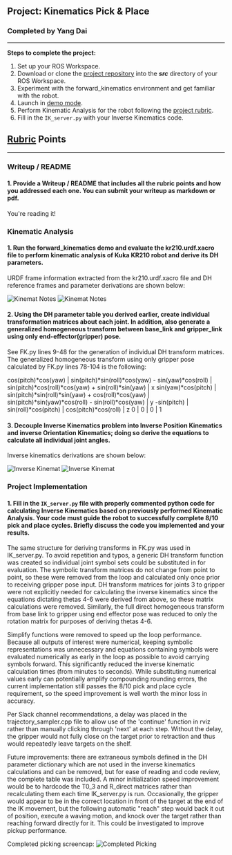## Project: Kinematics Pick & Place
### Completed by Yang Dai

---


**Steps to complete the project:**  


1. Set up your ROS Workspace.
2. Download or clone the [project repository](https://github.com/udacity/RoboND-Kinematics-Project) into the ***src*** directory of your ROS Workspace.  
3. Experiment with the forward_kinematics environment and get familiar with the robot.
4. Launch in [demo mode](https://classroom.udacity.com/nanodegrees/nd209/parts/7b2fd2d7-e181-401e-977a-6158c77bf816/modules/8855de3f-2897-46c3-a805-628b5ecf045b/lessons/91d017b1-4493-4522-ad52-04a74a01094c/concepts/ae64bb91-e8c4-44c9-adbe-798e8f688193).
5. Perform Kinematic Analysis for the robot following the [project rubric](https://review.udacity.com/#!/rubrics/972/view).
6. Fill in the `IK_server.py` with your Inverse Kinematics code. 


[//]: # (Image References)

[kinemat1]: ./writeup_images/kinemat_notes-1.png
[kinemat2]: ./writeup_images/kinemat_notes-2.png
[kinemat3]: ./writeup_images/kinemat_notes-3.png
[kinemat4]: ./writeup_images/kinemat_notes-4.png
[image1]: ./writeup_images/complete_pick.png

## [Rubric](https://review.udacity.com/#!/rubrics/972/view) Points

---
### Writeup / README

#### 1. Provide a Writeup / README that includes all the rubric points and how you addressed each one.  You can submit your writeup as markdown or pdf.  

You're reading it!

### Kinematic Analysis
#### 1. Run the forward_kinematics demo and evaluate the kr210.urdf.xacro file to perform kinematic analysis of Kuka KR210 robot and derive its DH parameters.

URDF frame information extracted from the kr210.urdf.xacro file and DH reference frames and parameter derivations are shown below:

![Kinemat Notes][kinemat1]
![Kinemat Notes][kinemat2]


#### 2. Using the DH parameter table you derived earlier, create individual transformation matrices about each joint. In addition, also generate a generalized homogeneous transform between base_link and gripper_link using only end-effector(gripper) pose.

See FK.py lines 9-48 for the generation of individual DH transform matrices.  The generalized homogeneous transform using only gripper pose calculated by FK.py lines 78-104 is the following:

cos(pitch)*cos(yaw) | sin(pitch)*sin(roll)*cos(yaw) - sin(yaw)*cos(roll) | sin(pitch)*cos(roll)*cos(yaw) + sin(roll)*sin(yaw) | x 
sin(yaw)*cos(pitch) | sin(pitch)*sin(roll)*sin(yaw) + cos(roll)*cos(yaw) | sin(pitch)*sin(yaw)*cos(roll) - sin(roll)*cos(yaw) | y 
-sin(pitch) | sin(roll)*cos(pitch) | cos(pitch)*cos(roll) | z 
0 | 0 | 0 | 1 

#### 3. Decouple Inverse Kinematics problem into Inverse Position Kinematics and inverse Orientation Kinematics; doing so derive the equations to calculate all individual joint angles.

Inverse kinematics derivations are shown below:

![Inverse Kinemat][kinemat3]
![Inverse Kinemat][kinemat4]

### Project Implementation

#### 1. Fill in the `IK_server.py` file with properly commented python code for calculating Inverse Kinematics based on previously performed Kinematic Analysis. Your code must guide the robot to successfully complete 8/10 pick and place cycles. Briefly discuss the code you implemented and your results. 

The same structure for deriving transforms in FK.py was used in IK_server.py.  To avoid repetition and typos, a generic DH transform function was created so individual joint symbol sets could be substituted in for evaluation.  The symbolic transform matrices do not change from point to point, so these were removed from the loop and calculated only once prior to receiving gripper pose input.  DH transform matrices for joints 3 to gripper were not explicitly needed for calculating the inverse kinematics since the equations dictating thetas 4-6 were derived from above, so these matrix calculations were removed.  Similarly, the full direct homogeneous transform from base link to gripper using end effector pose was reduced to only the rotation matrix for purposes of deriving thetas 4-6.

Simplify functions were removed to speed up the loop performance.  Because all outputs of interest were numerical, keeping symbolic representations was unnecessary and equations containing symbols were evaluated numerically as early in the loop as possible to avoid carrying symbols forward.  This significantly reduced the inverse kinematic calculation times (from minutes to seconds).  While substituting numerical values early can potentially amplify compounding rounding errors, the current implementation still passes the 8/10 pick and place cycle requirement, so the speed improvement is well worth the minor loss in accuracy.

Per Slack channel recommendations, a delay was placed in the trajectory_sampler.cpp file to allow use of the 'continue' function in rviz rather than manually clicking through 'next' at each step.  Without the delay, the gripper would not fully close on the target prior to retraction and thus would repeatedly leave targets on the shelf.

Future improvements: there are extraneous symbols defined in the DH parameter dictionary which are not used in the inverse kinematics calculations and can be removed, but for ease of reading and code review, the complete table was included.  A minor initialization speed improvement would be to hardcode the T0_3 and R_direct matrices rather than recalculating them each time IK_server.py is run.  Occasionally, the gripper would appear to be in the correct location in front of the target at the end of the IK movement, but the following automatic "reach" step would back it out of position, execute a waving motion, and knock over the target rather than reaching forward directly for it.  This could be investigated to improve pickup performance.

Completed picking screencap:
![Completed Picking][image1]


